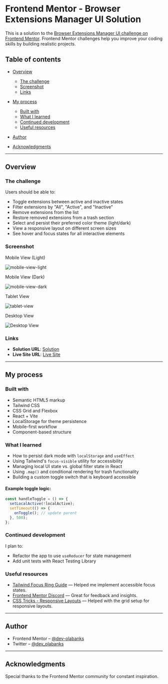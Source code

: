 # Frontend Mentor - Browser Extensions Manager UI Solution

This is a solution to the [Browser Extensions Manager UI challenge on Frontend Mentor](https://www.frontendmentor.io/challenges/browser-extension-manager-ui-yNZnOfsMAp). Frontend Mentor challenges help you improve your coding skills by building realistic projects.

## Table of contents

* [Overview](#overview)

  * [The challenge](#the-challenge)
  * [Screenshot](#screenshot)
  * [Links](#links)
* [My process](#my-process)

  * [Built with](#built-with)
  * [What I learned](#what-i-learned)
  * [Continued development](#continued-development)
  * [Useful resources](#useful-resources)
* [Author](#author)
* [Acknowledgments](#acknowledgments)

---

## Overview

### The challenge

Users should be able to:

* Toggle extensions between active and inactive states
* Filter extensions by "All", "Active", and "Inactive"
* Remove extensions from the list
* Restore removed extensions from a trash section
* Select and persist their preferred color theme (light/dark)
* View a responsive layout on different screen sizes
* See hover and focus states for all interactive elements

### Screenshot
Mobile View (Light)

![mobile-view-light](/screenshots/mobile-view-light.png)

Mobile View (Dark)

![mobile-view-dark](/screenshots/mobile-view-dark.png)

Tablet View

![tablet-view](/screenshots/tablet-view.png)

Desktop View

![Desktop View](/screenshots/desktop-view.png)

### Links

* **Solution URL**: [Solution](https://github.com/BANKOLEDO/browser-extensions-manager-app/)
* **Live Site URL**: [Live Site](https://browser-extensions-manager-app-ola.vercel.app/)

---

## My process

### Built with

* Semantic HTML5 markup
* Tailwind CSS
* CSS Grid and Flexbox
* React + Vite
* LocalStorage for theme persistence
* Mobile-first workflow
* Component-based structure

### What I learned

* How to persist dark mode with `localStorage` and `useEffect`
* Using Tailwind's `focus-visible` utility for accessibility
* Managing local UI state vs. global filter state in React
* Using `.map()` and conditional rendering for trash functionality
* Building a custom toggle switch that is keyboard accessible

#### Example toggle logic:

```js
const handleToggle = () => {
  setLocalActive(!localActive);
  setTimeout(() => {
    onToggle(); // update parent
  }, 500);
};
```

### Continued development

I plan to:

* Refactor the app to use `useReducer` for state management
* Add unit tests with React Testing Library

### Useful resources

* [Tailwind Focus Ring Guide](https://tailwindcss.com/docs/ring-width) — Helped me implement accessible focus states.
* [Frontend Mentor Discord](https://discord.gg/frontendmentor) — Great for feedback and insights.
* [CSS Tricks - Responsive Layouts](https://css-tricks.com/snippets/css/complete-guide-grid/) — Helped with the grid setup for responsive layouts.

---

## Author

* Frontend Mentor – [@dev-olabanks](https://www.frontendmentor.io/profile/BANKOLEDO)
* Twitter – [@dev\_olabanks](https://twitter.com/dev_olabanks)

---

## Acknowledgments

Special thanks to the Frontend Mentor community for constant inspiration.
